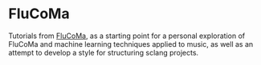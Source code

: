 # FluCoMa

Tutorials from [FluCoMa](https://www.flucoma.org/), as a starting point for a
personal exploration of FluCoMa and machine learning techniques applied to
music, as well as an attempt to develop a style for structuring sclang projects.
